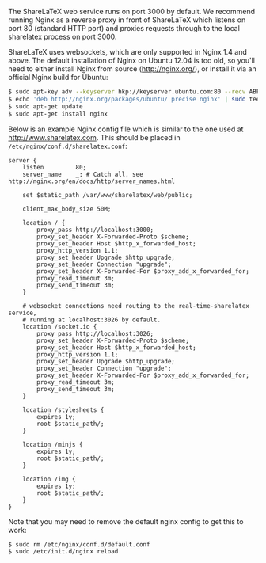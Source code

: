The ShareLaTeX web service runs on port 3000 by default. We recommend running Nginx as a reverse proxy in front of ShareLaTeX which listens on port 80 (standard HTTP port) and proxies requests through to the local sharelatex process on port 3000.

ShareLaTeX uses websockets, which are only supported in Nginx 1.4 and above. The default installation of Nginx on Ubuntu 12.04 is too old, so you'll need to either install Nginx from source (http://nginx.org/), or install it via an official Nginx build for Ubuntu:

```bash
$ sudo apt-key adv --keyserver hkp://keyserver.ubuntu.com:80 --recv ABF5BD827BD9BF62
$ echo 'deb http://nginx.org/packages/ubuntu/ precise nginx' | sudo tee /etc/apt/sources.list.d/nginx.list
$ sudo apt-get update
$ sudo apt-get install nginx
```

Below is an example Nginx config file which is similar to the one used at http://www.sharelatex.com. This should be placed in `/etc/nginx/conf.d/sharelatex.conf`:

```
server {
	listen         80;
	server_name    _; # Catch all, see http://nginx.org/en/docs/http/server_names.html

	set $static_path /var/www/sharelatex/web/public;

	client_max_body_size 50M;

	location / {
		proxy_pass http://localhost:3000;
		proxy_set_header X-Forwarded-Proto $scheme;
		proxy_set_header Host $http_x_forwarded_host;
		proxy_http_version 1.1;
		proxy_set_header Upgrade $http_upgrade;
		proxy_set_header Connection "upgrade";
		proxy_set_header X-Forwarded-For $proxy_add_x_forwarded_for;
		proxy_read_timeout 3m;
		proxy_send_timeout 3m;
	}

	# websocket connections need routing to the real-time-sharelatex service,
	# running at localhost:3026 by default.
	location /socket.io {
		proxy_pass http://localhost:3026;
		proxy_set_header X-Forwarded-Proto $scheme;
		proxy_set_header Host $http_x_forwarded_host;
		proxy_http_version 1.1;
		proxy_set_header Upgrade $http_upgrade;
		proxy_set_header Connection "upgrade";
		proxy_set_header X-Forwarded-For $proxy_add_x_forwarded_for;
		proxy_read_timeout 3m;
		proxy_send_timeout 3m;
	}

	location /stylesheets {
		expires 1y;
		root $static_path/;
	}

	location /minjs {
		expires 1y;
		root $static_path/;
	}

	location /img {
		expires 1y;
		root $static_path/;
	}
}
```

Note that you may need to remove the default nginx config to get this to work:

```bash
$ sudo rm /etc/nginx/conf.d/default.conf
$ sudo /etc/init.d/nginx reload
```